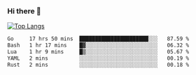 ### Hi there 👋

<!--
**3Xpl0it3r/3Xpl0it3r** is a ✨ _special_ ✨ repository because its `README.md` (this file) appears on your GitHub profile.

Here are some ideas to get you started:

- 🔭 I’m currently working on ...
- 🌱 I’m currently learning ...
- 👯 I’m looking to collaborate on ...
- 🤔 I’m looking for help with ...
- 💬 Ask me about ...
- 📫 How to reach me: ...
- 😄 Pronouns: ...
- ⚡ Fun fact: ...
-->


[![Top Langs](https://github-readme-stats.vercel.app/api/top-langs/?username=3Xpl0it3r&layout=compact)](https://github.com/3Xpl0it3r/3Xpl0it3r)

<!--START_SECTION:waka-->

```txt
Go     17 hrs 50 mins  ██████████████████████░░░   87.59 %
Bash   1 hr 17 mins    █▓░░░░░░░░░░░░░░░░░░░░░░░   06.32 %
Lua    1 hr 9 mins     █▒░░░░░░░░░░░░░░░░░░░░░░░   05.67 %
YAML   2 mins          ░░░░░░░░░░░░░░░░░░░░░░░░░   00.19 %
Rust   2 mins          ░░░░░░░░░░░░░░░░░░░░░░░░░   00.18 %
```

<!--END_SECTION:waka-->
